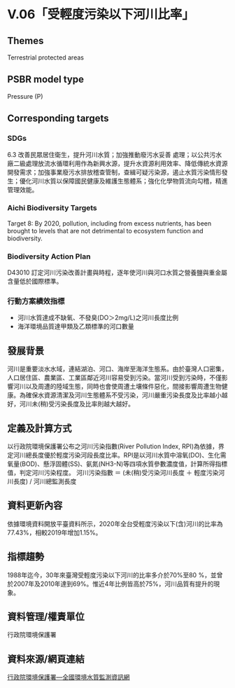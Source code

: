 # V.06「受輕度污染以下河川比率」

<script type="text/javascript" src="http://cdn.mathjax.org/mathjax/latest/MathJax.js?config=TeX-AMS-MML_HTMLorMML"></script>

## Themes
Terrestrial protected areas
## PSBR model type
Pressure (P)
## Corresponding targets
### SDGs
6.3 改善民眾居住衛生，提升河川水質；加強推動廢污水妥善 處理；以公共污水廠二級處理放流水循環利用作為新興水源，提升水資源利用效率、降低傳統水資源開發需求；加強事業廢污水排放稽查管制，查緝可疑污染源，遏止水質污染情形發生；優化河川水質以保障國民健康及維護生態體系；強化化學物質流向勾稽，精進管理效能。
### Aichi Biodiversity Targets
Target 8: By 2020, pollution, including from excess nutrients, has been brought to levels that are not detrimental to ecosystem function and biodiversity.
### Biodiversity Action Plan
D43010 訂定河川污染改善計畫與時程，逐年使河川與河口水質之營養鹽與重金屬含量低於國際標準。
### 行動方案績效指標
* 河川水質達成不缺氧、不發臭(DO＞2mg/L)之河川長度比例
* 海洋環境品質達甲類及乙類標準的河口數量
## 發展背景
河川是重要淡水水域，連結湖泊、河口、海岸至海洋生態系。由於臺灣人口密集，人口居住區、農業區、工業區鄰近河川容易受到污染。當河川受到污染時，不僅影響河川以及周遭的陸域生態，同時也會使周遭土壤條件惡化，間接影響周遭生物健康。為確保水資源清潔及河川生態體系不受污染，河川嚴重污染長度及比率越小越好，河川未(稍)受污染長度及比率則越大越好。
## 定義及計算方式
以行政院環境保護署公布之河川污染指數(River Pollution Index, RPI)為依據，界定河川總長度優於輕度污染河段長度比率。RPI是以河川水質中溶氧(DO)、生化需氧量(BOD)、懸浮固體(SS)、氨氮(NH3-N)等四項水質參數濃度值，計算所得指標值，判定河川污染程度。 河川污染指數 ＝ (未(稍)受污染河川長度 ＋ 輕度污染河川長度) / 河川總監測長度
## 資料更新內容
依據環境資料開放平臺資料所示，2020年全台受輕度污染以下(含)河川的比率為77.43%，相較2019年增加1.15%。
## 指標趨勢
1988年迄今，30年來臺灣受輕度污染以下河川的比率多介於70%至80 %，並曾於2007年及2010年達到69%。惟近4年比例皆高於75%，河川品質有提升的現象。
## 資料管理/權責單位
行政院環境保護署
## 資料來源/網頁連結
[行政院環境保護署—全國環境水質監測資訊網](https://wq.epa.gov.tw/Code/WaterInfo/Information.aspx)